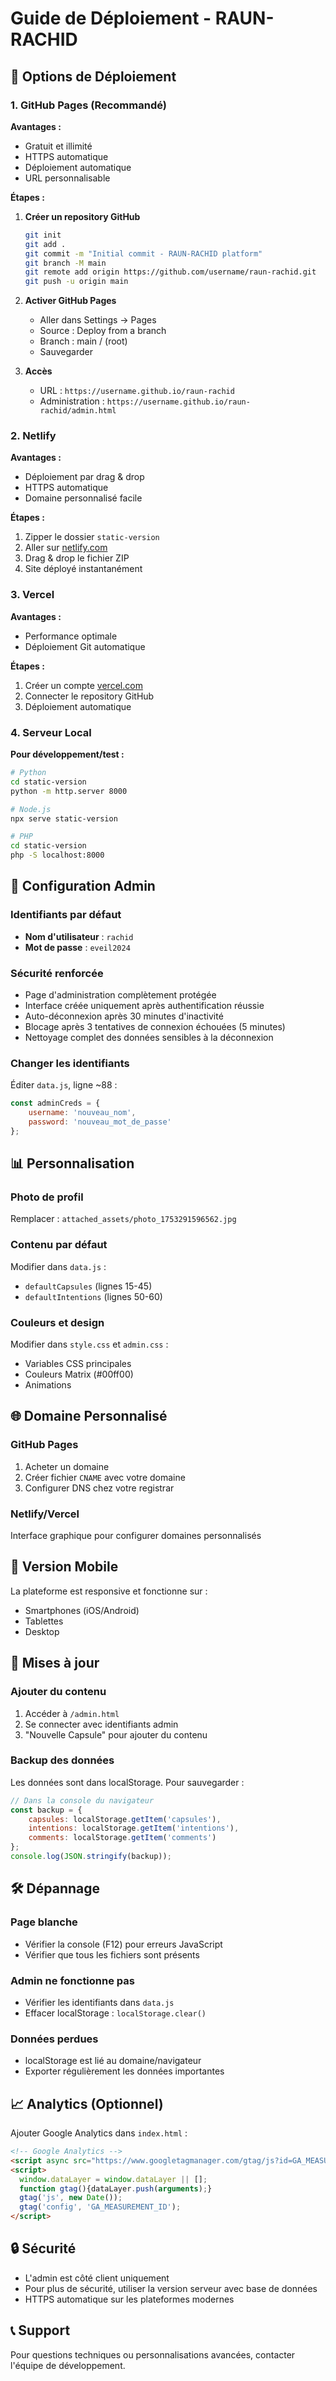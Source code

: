 # Guide de Déploiement - RAUN-RACHID

## 🚀 Options de Déploiement

### 1. GitHub Pages (Recommandé)

**Avantages :**
- Gratuit et illimité
- HTTPS automatique
- Déploiement automatique
- URL personnalisable

**Étapes :**

1. **Créer un repository GitHub**
   ```bash
   git init
   git add .
   git commit -m "Initial commit - RAUN-RACHID platform"
   git branch -M main
   git remote add origin https://github.com/username/raun-rachid.git
   git push -u origin main
   ```

2. **Activer GitHub Pages**
   - Aller dans Settings → Pages
   - Source : Deploy from a branch
   - Branch : main / (root)
   - Sauvegarder

3. **Accès**
   - URL : `https://username.github.io/raun-rachid`
   - Administration : `https://username.github.io/raun-rachid/admin.html`

### 2. Netlify

**Avantages :**
- Déploiement par drag & drop
- HTTPS automatique
- Domaine personnalisé facile

**Étapes :**
1. Zipper le dossier `static-version`
2. Aller sur [netlify.com](https://netlify.com)
3. Drag & drop le fichier ZIP
4. Site déployé instantanément

### 3. Vercel

**Avantages :**
- Performance optimale
- Déploiement Git automatique

**Étapes :**
1. Créer un compte [vercel.com](https://vercel.com)
2. Connecter le repository GitHub
3. Déploiement automatique

### 4. Serveur Local

**Pour développement/test :**

```bash
# Python
cd static-version
python -m http.server 8000

# Node.js
npx serve static-version

# PHP
cd static-version
php -S localhost:8000
```

## 🔐 Configuration Admin

### Identifiants par défaut
- **Nom d'utilisateur** : `rachid`
- **Mot de passe** : `eveil2024`

### Sécurité renforcée
- Page d'administration complètement protégée
- Interface créée uniquement après authentification réussie
- Auto-déconnexion après 30 minutes d'inactivité
- Blocage après 3 tentatives de connexion échouées (5 minutes)
- Nettoyage complet des données sensibles à la déconnexion

### Changer les identifiants

Éditer `data.js`, ligne ~88 :
```javascript
const adminCreds = {
    username: 'nouveau_nom',
    password: 'nouveau_mot_de_passe'
};
```

## 📊 Personnalisation

### Photo de profil
Remplacer : `attached_assets/photo_1753291596562.jpg`

### Contenu par défaut
Modifier dans `data.js` :
- `defaultCapsules` (lignes 15-45)
- `defaultIntentions` (lignes 50-60)

### Couleurs et design
Modifier dans `style.css` et `admin.css` :
- Variables CSS principales
- Couleurs Matrix (#00ff00)
- Animations

## 🌐 Domaine Personnalisé

### GitHub Pages
1. Acheter un domaine
2. Créer fichier `CNAME` avec votre domaine
3. Configurer DNS chez votre registrar

### Netlify/Vercel
Interface graphique pour configurer domaines personnalisés

## 📱 Version Mobile

La plateforme est responsive et fonctionne sur :
- Smartphones (iOS/Android)
- Tablettes
- Desktop

## 🔄 Mises à jour

### Ajouter du contenu
1. Accéder à `/admin.html`
2. Se connecter avec identifiants admin
3. "Nouvelle Capsule" pour ajouter du contenu

### Backup des données
Les données sont dans localStorage. Pour sauvegarder :
```javascript
// Dans la console du navigateur
const backup = {
    capsules: localStorage.getItem('capsules'),
    intentions: localStorage.getItem('intentions'),
    comments: localStorage.getItem('comments')
};
console.log(JSON.stringify(backup));
```

## 🛠️ Dépannage

### Page blanche
- Vérifier la console (F12) pour erreurs JavaScript
- Vérifier que tous les fichiers sont présents

### Admin ne fonctionne pas
- Vérifier les identifiants dans `data.js`
- Effacer localStorage : `localStorage.clear()`

### Données perdues
- localStorage est lié au domaine/navigateur
- Exporter régulièrement les données importantes

## 📈 Analytics (Optionnel)

Ajouter Google Analytics dans `index.html` :
```html
<!-- Google Analytics -->
<script async src="https://www.googletagmanager.com/gtag/js?id=GA_MEASUREMENT_ID"></script>
<script>
  window.dataLayer = window.dataLayer || [];
  function gtag(){dataLayer.push(arguments);}
  gtag('js', new Date());
  gtag('config', 'GA_MEASUREMENT_ID');
</script>
```

## 🔒 Sécurité

- L'admin est côté client uniquement
- Pour plus de sécurité, utiliser la version serveur avec base de données
- HTTPS automatique sur les plateformes modernes

## 📞 Support

Pour questions techniques ou personnalisations avancées, contacter l'équipe de développement.